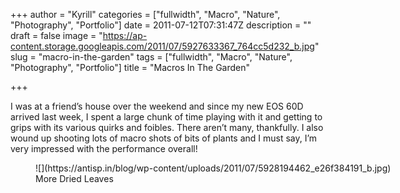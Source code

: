+++
author = "Kyrill"
categories = ["fullwidth", "Macro", "Nature", "Photography", "Portfolio"]
date = 2011-07-12T07:31:47Z
description = ""
draft = false
image = "https://ap-content.storage.googleapis.com/2011/07/5927633367_764cc5d232_b.jpg"
slug = "macro-in-the-garden"
tags = ["fullwidth", "Macro", "Nature", "Photography", "Portfolio"]
title = "Macros In The Garden"

+++


I was at a friend’s house over the weekend and since my new EOS 60D arrived last week, I spent a large chunk of time playing with it and getting to grips with its various quirks and foibles. There aren’t many, thankfully. I also wound up shooting lots of macro shots of bits of plants and I must say, I’m very impressed with the performance overall!

<figure class="thumbnail wp-caption aligncenter" id="attachment_1037" style="width: 610px">
![](https://antisp.in/blog/wp-content/uploads/2011/07/5928194462_e26f384191_b.jpg)
<figcaption class="caption wp-caption-text">More Dried Leaves</figcaption></figure>
